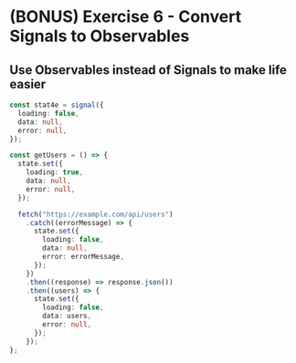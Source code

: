# (BONUS) Exercise 6 - Convert Signals to Observables

## Use Observables instead of Signals to make life easier

```ts
const stat4e = signal({
  loading: false,
  data: null,
  error: null,
});

const getUsers = () => {
  state.set({
    loading: true,
    data: null,
    error: null,
  });

  fetch("https://example.com/api/users")
    .catch((errorMessage) => {
      state.set({
        loading: false,
        data: null,
        error: errorMessage,
      });
    })
    .then((response) => response.json())
    .then((users) => {
      state.set({
        loading: false,
        data: users,
        error: null,
      });
    });
};
```

